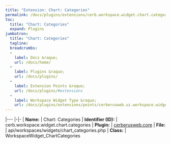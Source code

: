 ```yaml
---
title: "Extension: Chart: Categories"
permalink: /docs/plugins/extensions/cerb.workspace.widget.chart.categories/
toc:
  title: "Chart: Categories"
  expand: Plugins
jumbotron:
  title: "Chart: Categories"
  tagline: 
  breadcrumbs:
  -
    label: Docs &raquo;
    url: /docs/home/
  -
    label: Plugins &raquo;
    url: /docs/plugins/
  -
    label: Extension Points &raquo;
    url: /docs/plugins/#extensions
  -
    label: Workspace Widget Type &raquo;
    url: /docs/plugins/extensions/points/cerberusweb.ui.workspace.widget
---
```


|---
|-|-
| **Name:** | Chart: Categories
| **Identifier (ID):** | cerb.workspace.widget.chart.categories
| **Plugin:** | [cerberusweb.core](/docs/plugins/cerberusweb.core/)
| **File:** | api/workspaces/widgets/chart_categories.php
| **Class:** | WorkspaceWidget_ChartCategories


